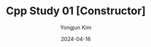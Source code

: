 ---
layout: post
title:  "Cpp Study 01 [Constructor]"
date:   2024-04-16
author: Yongjun Kim
categories: Languages
tags:	C++ Cpp Constructor Destructor
cover:  "/assets/korea_river_byKYJ_gray.jpg"
---